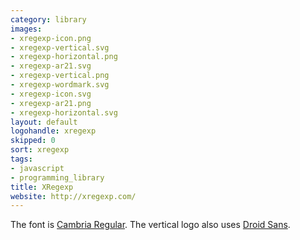 ```yaml
---
category: library
images:
- xregexp-icon.png
- xregexp-vertical.svg
- xregexp-horizontal.png
- xregexp-ar21.svg
- xregexp-vertical.png
- xregexp-wordmark.svg
- xregexp-icon.svg
- xregexp-ar21.png
- xregexp-horizontal.svg
layout: default
logohandle: xregexp
skipped: 0
sort: xregexp
tags:
- javascript
- programming_library
title: XRegexp
website: http://xregexp.com/
---
```


The font is [Cambria Regular](http://www.myfonts.com/fonts/ascender/cambria/regular/?refby=vectorlogozone).
The vertical logo also uses [Droid Sans](http://www.myfonts.com/fonts/ascender/droid-sans-pro/bold/?refby=vectorlogozone).

